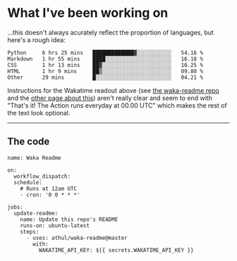 # What I've been working on

…this doesn't always acurately reflect the proportion of languages, but here's a rough idea:

<!--START_SECTION:waka-->
```text
Python     6 hrs 25 mins   █████████████▓░░░░░░░░░░░   54.16 % 
Markdown   1 hr 55 mins    ████░░░░░░░░░░░░░░░░░░░░░   16.18 % 
CSS        1 hr 13 mins    ██▓░░░░░░░░░░░░░░░░░░░░░░   10.25 % 
HTML       1 hr 9 mins     ██▒░░░░░░░░░░░░░░░░░░░░░░   09.80 % 
Other      29 mins         █░░░░░░░░░░░░░░░░░░░░░░░░   04.21 % 
```
<!--END_SECTION:waka-->

Instructions for the Wakatime readout above (see [the waka-readme repo](https://github.com/athul/waka-readme) and the [other page about this](https://github.com/marketplace/actions/waka-readme)) aren't really clear and seem to end with "That's it! The Action runs everyday at 00.00 UTC" which makes the rest of the text look optional.

---

## The code

```
name: Waka Readme

on:
  workflow_dispatch:
  schedule:
    # Runs at 12am UTC
    - cron: '0 0 * * *'

jobs:
  update-readme:
    name: Update this repo's README
    runs-on: ubuntu-latest
    steps:
      - uses: athul/waka-readme@master
        with:
          WAKATIME_API_KEY: ${{ secrets.WAKATIME_API_KEY }}
```
